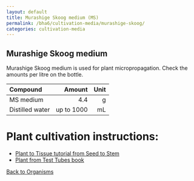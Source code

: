 ```yaml
---
layout: default
title: Murashige Skoog medium (MS)
permalink: /bha6/cultivation-media/murashige-skoog/
categories: cultivation-media
---
```


## Murashige Skoog medium

Murashige Skoog medium is used for plant micropropagation. Check the amounts per litre on the bottle.

|Compound| Amount | Unit |
|:-------|-------:|-----:|
|MS medium|4.4|g|
|Distilled water|up to 1000|mL|

# Plant cultivation instructions:

* [Plant to Tissue tutorial from Seed to Stem](http://www.kscorn.com/wp-content/uploads/2017/09/plant-tissue-culture.pdf)
* [Plant from Test Tubes book ](https://hackteria.org/wiki/images/6/64/Plants_From_Test_Tubes_Complete.pdf)

[Back to Organisms](/bha6/organisms/)
